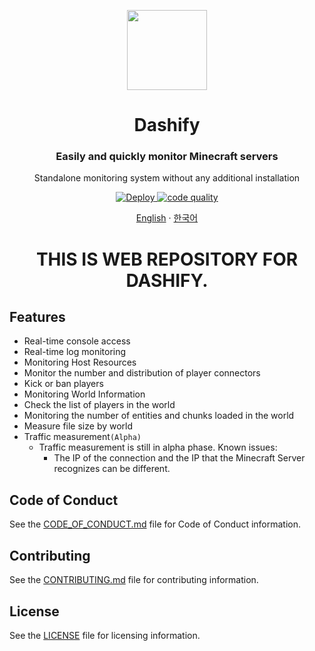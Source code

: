 <p align="center">
  <img width="128" align="center" src="https://github.com/MC-Dashify/web/blob/main/.github/assets/logo-512.png">
</p>
<h1 align="center">Dashify</h1>
<h3 align="center">Easily and quickly monitor Minecraft servers</h3>
<p align="center">Standalone monitoring system without any additional installation</p>
<p align="center">
  <a href="https://github.com/MC-Dashify/web/actions/workflows/main.yml">
    <img src="https://github.com/MC-Dashify/web/actions/workflows/main.yml/badge.svg" alt="Deploy" />
  </a>
  <a href="https://app.codacy.com/gh/MC-Dashify/web/dashboard?utm_source=gh&utm_medium=referral&utm_content=&utm_campaign=Badge_grade"><img src="https://app.codacy.com/project/badge/Grade/159634450373484cb23b5f45ff96271d" alt="code quality"/></a>
</p>

<p align="center"><a href="https://github.com/MC-Dashify/web/blob/main/README.md">English</a> · <a href="https://github.com/MC-Dashify/web/blob/main/.github/documents/README.ko_KR.md">한국어</a></p>

<h1 align="center">THIS IS WEB REPOSITORY FOR DASHIFY.</h1>

## Features

- Real-time console access
- Real-time log monitoring
- Monitoring Host Resources
- Monitor the number and distribution of player connectors
- Kick or ban players
- Monitoring World Information
- Check the list of players in the world
- Monitoring the number of entities and chunks loaded in the world
- Measure file size by world
- Traffic measurement`(Alpha)`
  - Traffic measurement is still in alpha phase. Known issues:
    - The IP of the connection and the IP that the Minecraft Server recognizes can be different.

## Code of Conduct

See the [CODE_OF_CONDUCT.md](https://github.com/MC-Dashify/web/blob/main/CODE_OF_CONDUCT.md) file for Code of Conduct information.

## Contributing

See the [CONTRIBUTING.md](https://github.com/MC-Dashify/web/blob/main/CONTRIBUTING.md) file for contributing information.

## License

See the [LICENSE](https://github.com/MC-Dashify/web/blob/main/LICENSE) file for licensing information.
